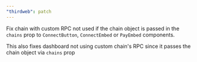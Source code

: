 ```yaml
---
"thirdweb": patch
---
```


Fix chain with custom RPC not used if the chain object is passed in the `chains` prop to `ConnectButton`, `ConnectEmbed` or `PayEmbed` components.

This also fixes dashboard not using custom chain's RPC since it passes the chain object via `chains` prop
